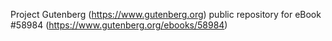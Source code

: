 Project Gutenberg (https://www.gutenberg.org) public repository for
eBook #58984 (https://www.gutenberg.org/ebooks/58984)
